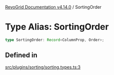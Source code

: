 [RevoGrid Documentation v4.14.0](README.md) / SortingOrder

# Type Alias: SortingOrder

```ts
type SortingOrder: Record<ColumnProp, Order>;
```

## Defined in

[src/plugins/sorting/sorting.types.ts:3](https://github.com/revolist/revogrid/blob/2b1eda543a592a83efe8431f6a1b419eb9a6f193/src/plugins/sorting/sorting.types.ts#L3)
